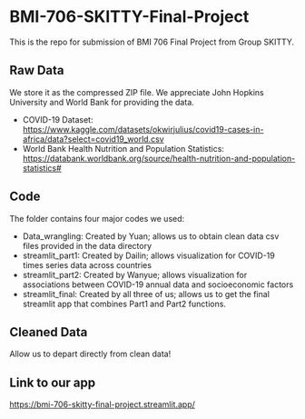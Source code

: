 # BMI-706-SKITTY-Final-Project
This is the repo for submission of BMI 706 Final Project from Group SKITTY. 

## Raw Data
We store it as the compressed ZIP file. We appreciate John Hopkins University and World Bank for providing the data. 

- COVID-19 Dataset: https://www.kaggle.com/datasets/okwirjulius/covid19-cases-in-africa/data?select=covid19_world.csv
- World Bank Health Nutrition and Population Statistics: https://databank.worldbank.org/source/health-nutrition-and-population-statistics#

## Code
The folder contains four major codes we used: 
- Data_wrangling: Created by Yuan;  allows us to obtain clean data csv files provided in the data directory
- streamlit_part1: Created by Dailin; allows visualization for COVID-19 times series data across countries
- streamlit_part2: Created by Wanyue; allows visualization for associations between COVID-19 annual data and socioeconomic factors
- streamlit_final: Created by all three of us; allows us to get the final streamlit app that combines Part1 and Part2 functions.

## Cleaned Data
Allow us to depart directly from clean data!

## Link to our app
https://bmi-706-skitty-final-project.streamlit.app/

